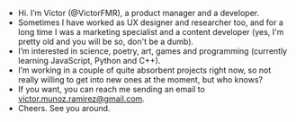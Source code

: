 - Hi. I’m Víctor (@VictorFMR), a product manager and a developer. 
- Sometimes I have worked as UX designer and researcher too, and for a long time I was a marketing specialist and a content developer (yes, I'm pretty old and you will be so, don't be a dumb).
- I’m interested in science, poetry, art, games and programming (currently learning JavaScript, Python and C++).
- I’m working in a couple of quite absorbent projects right now, so not really willing to get into new ones at the moment, but who knows?
- If you want, you can reach me sending an email to victor.munoz.ramirez@gmail.com.
- Cheers. See you around.
